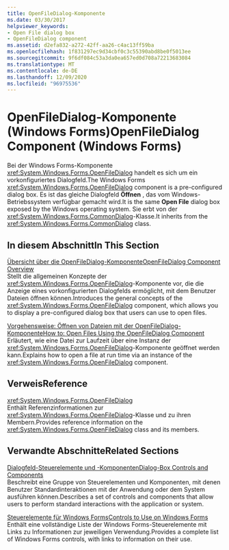 ```yaml
---
title: OpenFileDialog-Komponente
ms.date: 03/30/2017
helpviewer_keywords:
- Open File dialog box
- OpenFileDialog component
ms.assetid: d2efa832-a272-42ff-aa26-c4ac13ff59ba
ms.openlocfilehash: 1f831297ec9d34cbf0c3c55390abd8be0f5013ee
ms.sourcegitcommit: 9f6df084c53a3da0ea657ed0d708a72213683084
ms.translationtype: MT
ms.contentlocale: de-DE
ms.lasthandoff: 12/09/2020
ms.locfileid: "96975536"
---
```

# <a name="openfiledialog-component-windows-forms"></a><span data-ttu-id="712f7-102">OpenFileDialog-Komponente (Windows Forms)</span><span class="sxs-lookup"><span data-stu-id="712f7-102">OpenFileDialog Component (Windows Forms)</span></span>
<span data-ttu-id="712f7-103">Bei der Windows Forms-Komponente <xref:System.Windows.Forms.OpenFileDialog> handelt es sich um ein vorkonfiguriertes Dialogfeld.</span><span class="sxs-lookup"><span data-stu-id="712f7-103">The Windows Forms <xref:System.Windows.Forms.OpenFileDialog> component is a pre-configured dialog box.</span></span> <span data-ttu-id="712f7-104">Es ist das gleiche Dialogfeld **Öffnen** , das vom Windows-Betriebssystem verfügbar gemacht wird.</span><span class="sxs-lookup"><span data-stu-id="712f7-104">It is the same **Open File** dialog box exposed by the Windows operating system.</span></span> <span data-ttu-id="712f7-105">Sie erbt von der <xref:System.Windows.Forms.CommonDialog>-Klasse.</span><span class="sxs-lookup"><span data-stu-id="712f7-105">It inherits from the <xref:System.Windows.Forms.CommonDialog> class.</span></span>  
  
## <a name="in-this-section"></a><span data-ttu-id="712f7-106">In diesem Abschnitt</span><span class="sxs-lookup"><span data-stu-id="712f7-106">In This Section</span></span>  
 [<span data-ttu-id="712f7-107">Übersicht über die OpenFileDialog-Komponente</span><span class="sxs-lookup"><span data-stu-id="712f7-107">OpenFileDialog Component Overview</span></span>](openfiledialog-component-overview-windows-forms.md)  
 <span data-ttu-id="712f7-108">Stellt die allgemeinen Konzepte der <xref:System.Windows.Forms.OpenFileDialog>-Komponente vor, die die Anzeige eines vorkonfigurierten Dialogfelds ermöglicht, mit dem Benutzer Dateien öffnen können.</span><span class="sxs-lookup"><span data-stu-id="712f7-108">Introduces the general concepts of the <xref:System.Windows.Forms.OpenFileDialog> component, which allows you to display a pre-configured dialog box that users can use to open files.</span></span>  
  
 [<span data-ttu-id="712f7-109">Vorgehensweise: Öffnen von Dateien mit der OpenFileDialog-Komponente</span><span class="sxs-lookup"><span data-stu-id="712f7-109">How to: Open Files Using the OpenFileDialog Component</span></span>](how-to-open-files-using-the-openfiledialog-component.md)  
 <span data-ttu-id="712f7-110">Erläutert, wie eine Datei zur Laufzeit über eine Instanz der <xref:System.Windows.Forms.OpenFileDialog>-Komponente geöffnet werden kann.</span><span class="sxs-lookup"><span data-stu-id="712f7-110">Explains how to open a file at run time via an instance of the <xref:System.Windows.Forms.OpenFileDialog> component.</span></span>  
  
## <a name="reference"></a><span data-ttu-id="712f7-111">Verweis</span><span class="sxs-lookup"><span data-stu-id="712f7-111">Reference</span></span>  
 <xref:System.Windows.Forms.OpenFileDialog>  
 <span data-ttu-id="712f7-112">Enthält Referenzinformationen zur <xref:System.Windows.Forms.OpenFileDialog>-Klasse und zu ihren Membern.</span><span class="sxs-lookup"><span data-stu-id="712f7-112">Provides reference information on the <xref:System.Windows.Forms.OpenFileDialog> class and its members.</span></span>  
  
## <a name="related-sections"></a><span data-ttu-id="712f7-113">Verwandte Abschnitte</span><span class="sxs-lookup"><span data-stu-id="712f7-113">Related Sections</span></span>  
 [<span data-ttu-id="712f7-114">Dialogfeld-Steuerelemente und -Komponenten</span><span class="sxs-lookup"><span data-stu-id="712f7-114">Dialog-Box Controls and Components</span></span>](dialog-box-controls-and-components-windows-forms.md)  
 <span data-ttu-id="712f7-115">Beschreibt eine Gruppe von Steuerelementen und Komponenten, mit denen Benutzer Standardinteraktionen mit der Anwendung oder dem System ausführen können.</span><span class="sxs-lookup"><span data-stu-id="712f7-115">Describes a set of controls and components that allow users to perform standard interactions with the application or system.</span></span>  
  
 [<span data-ttu-id="712f7-116">Steuerelemente für Windows Forms</span><span class="sxs-lookup"><span data-stu-id="712f7-116">Controls to Use on Windows Forms</span></span>](controls-to-use-on-windows-forms.md)  
 <span data-ttu-id="712f7-117">Enthält eine vollständige Liste der Windows Forms-Steuerelemente mit Links zu Informationen zur jeweiligen Verwendung.</span><span class="sxs-lookup"><span data-stu-id="712f7-117">Provides a complete list of Windows Forms controls, with links to information on their use.</span></span>
